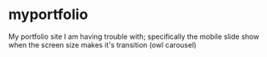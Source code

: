 # myportfolio
My portfolio site I am having trouble with; specifically the mobile slide show when the screen size makes it's transition (owl carousel)
